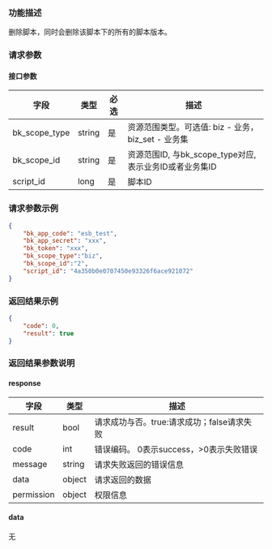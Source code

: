 ### 功能描述

删除脚本，同时会删除该脚本下的所有的脚本版本。

### 请求参数

#### 接口参数

| 字段          | 类型   | 必选 | 描述                                                    |
| ------------- | ------ | ---- | ------------------------------------------------------- |
| bk_scope_type | string | 是   | 资源范围类型。可选值: biz - 业务，biz_set - 业务集      |
| bk_scope_id   | string | 是   | 资源范围ID, 与bk_scope_type对应, 表示业务ID或者业务集ID |
| script_id     | long   | 是   | 脚本ID                                                  |


### 请求参数示例

```json
{
    "bk_app_code": "esb_test",
    "bk_app_secret": "xxx",
    "bk_token": "xxx",
    "bk_scope_type":"biz",
    "bk_scope_id":"2",
    "script_id": "4a350b0e0707450e93326f6ace921072"
}
```

### 返回结果示例

```json
{
    "code": 0,
    "result": true
}
```

### 返回结果参数说明

#### response

| 字段       | 类型   | 描述                                       |
| ---------- | ------ | ------------------------------------------ |
| result     | bool   | 请求成功与否。true:请求成功；false请求失败 |
| code       | int    | 错误编码。 0表示success，>0表示失败错误    |
| message    | string | 请求失败返回的错误信息                     |
| data       | object | 请求返回的数据                             |
| permission | object | 权限信息                                   |

#### data

无
